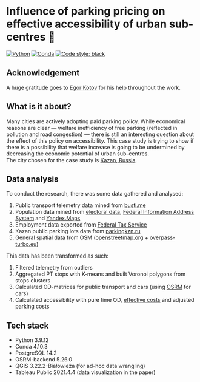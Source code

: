 # Influence of parking pricing on effective accessibility of urban sub-centres 🌃

[![Python](https://img.shields.io/badge/python-3.9.12-green.svg)](https://www.python.org/)
[![Conda](https://img.shields.io/badge/conda-4.10.3-green.svg)](https://docs.conda.io/en/latest/)
[![Code style: black](https://img.shields.io/badge/code%20style-black-000000.svg)](https://github.com/psf/black)

## Acknowledgement

A huge gratitude goes to [Egor Kotov](https://github.com/e-kotov) for his help throughout the work.

## What is it about?
Many cities are actively adopting paid parking policy. While economical reasons are clear — welfare inefficiency of free parking (reflected in pollution and road congestion) — there is still an interesting question about the effect of this policy on accessibility. This case study is trying to show if there is a possibility that welfare increase is going to be undermined by decreasing the economic potential of urban sub-centres.  
The city chosen for the case study is [Kazan, Russia](https://en.wikipedia.org/wiki/Kazan).

## Data analysis
To conduct the research, there was some data gathered and analysed:
1. Public transport telemetry data mined from [busti.me](https://busti.me/)
2. Population data mined from [electoral data](https://www.cikrf.ru), [Federal Information Address System](https://fias.nalog.ru) and [Yandex.Maps](https://yandex.ru/maps/)
3. Employment data exported from [Federal Tax Service](https://www.nalog.gov.ru)
4. Kazan public parking lots data from [parkingkzn.ru](https://parkingkzn.ru/en/)
5. General spatial data from OSM ([openstreetmap.org](https://www.openstreetmap.org/) + [overpass-turbo.eu](http://overpass-turbo.eu/))  

This data has been transformed as such:
1. Filtered telemetry from outliers
2. Aggregated PT stops with K-means and built Voronoi polygons from stops clusters
3. Calculated OD-matrices for public transport and cars (using [OSRM](https://github.com/Project-OSRM/osrm-backend) for cars)
4. Calculated accessibility with pure time OD, [effective costs](https://www.sciencedirect.com/science/article/abs/pii/S1361920919316694) and adjusted parking costs

## Tech stack
- Python 3.9.12
- Conda 4.10.3
- PostgreSQL 14.2
- OSRM-backend 5.26.0
- QGIS 3.22.2-Białowieża (for ad-hoc data wrangling)
- Tableau Public 2021.4.4 (data visualization in the paper)